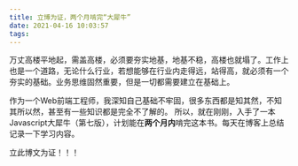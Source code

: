 ```yaml
---
title: 立博为证，两个月啃完“大犀牛”
date: 2021-04-16 10:03:57
tags:
---
```


万丈高楼平地起，需盖高楼，必须要夯实地基，地基不稳，高楼也就塌了。工作上也是一个道路，无论什么行业，若想能够在行业内走得远，站得高，就必须有一个夯实的基础。业务思维固然重要，但是一切都需要建立在基础上。

作为一个Web前端工程师，我深知自己基础不牢固，很多东西都是知其然，不知其所以然，甚至有一些知识都是完全不了解的。
所以，就在刚刚，入手了一本Javascript大犀牛（第七版），计划能在**两个月内**啃完这本书。每天在博客上总结记录一下学习内容。

立此博文为证！！！